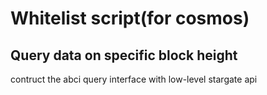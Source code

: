 # Whitelist script(for cosmos)

## Query data on specific block height

contruct the abci query interface with low-level stargate api